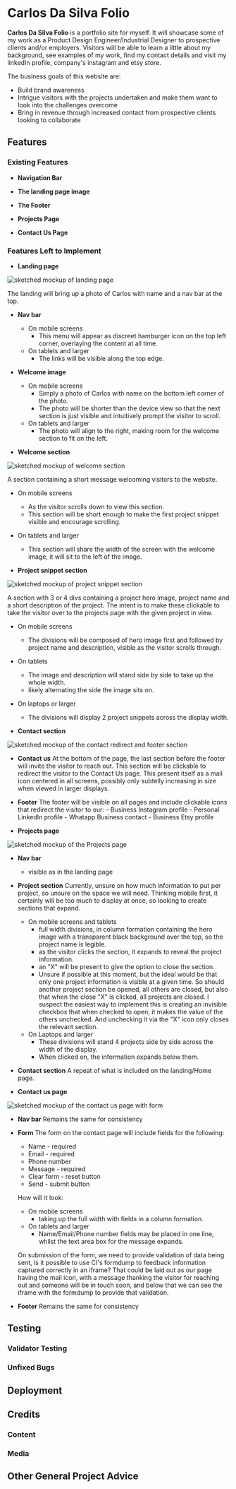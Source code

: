 # Carlos Da Silva Folio

**Carlos Da Silva Folio** is a portfolio site for myself. It will showcase some of my work as a Product Design Engineer/Industrial Designer to prospective clients and/or employers. Visitors will be able to learn a little about my background, see examples of my work, find my contact details and visit my linkedIn profile, company's instagram and etsy store.

The business goals of this website are:
- Build brand awareness
- Intrigue visitors with the projects undertaken and make them want to look into the challenges overcome
- Bring in revenue through increased contact from prospective clients looking to collaborate

<!-- For example; Love Running is a site that hopes to help keep people motivated to meet up for runs on a regular basis in Dublin, Ireland. The site will be targeted toward runners who are looking for a way to socialise and keep themselves fit. Love Running will be useful for runners to see exactly when and where they should be to join the running club.  -->

<!-- ![Responsice Mockup](https://github.com/lucyrush/readme-template/blob/master/media/love_running_mockup.png) -->

## Features 

<!-- In this section, you should go over the different parts of your project, and describe each in a sentence or so. You will need to explain what value each of the features provides for the user, focusing on who this website is for, what it is that they want to achieve and how your project is the best way to help them achieve these things. -->

### Existing Features

- __Navigation Bar__

 <!-- - Featured on all three pages, the full responsive navigation bar includes links to the Logo, Home page, Gallery and Sign Up page and is identical in each page to allow for easy navigation.
  - This section will allow the user to easily navigate from page to page across all devices without having to revert back to the previous page via the ‘back’ button. 

![Nav Bar](https://github.com/lucyrush/readme-template/blob/master/media/love_running_nav.png) -->

- __The landing page image__
<!-- 
  - The landing includes a photograph with text overlay to allow the user to see exactly which location this site would be applicable to. 
  - This section introduces the user to Love Running with an eye catching animation to grab their attention

![Landing Page](https://github.com/lucyrush/readme-template/blob/master/media/love_running_landing.png) -->

<!-- - __Club Ethos Section__

  - The club ethos section will allow the user to see the benefits of joining the Love Running meetups, as well as the benefits of running overall. 
  - This user will see the value of signing up for the Love Running meetups. This should encourage the user to consider running as their form of exercise. 

![Club Ethos](https://github.com/lucyrush/readme-template/blob/master/media/love_running_ethos.png)

- __Meetup Times section__

  - This section will allow the user to see exactly when the meetups will happen, where they will be located and how long the run will be in kilometers. 
  - This section will be updated as these times change to keep the user up to date. 

![Meetup Times](https://github.com/lucyrush/readme-template/blob/master/media/love_running_times.png) -->

- __The Footer__ 
<!-- 
  - The footer section includes links to the relevant social media sites for Love Running. The links will open to a new tab to allow easy navigation for the user. 
  - The footer is valuable to the user as it encourages them to keep connected via social media

![Footer](https://github.com/lucyrush/readme-template/blob/master/media/love_running_footer.png) -->

- __Projects Page__
<!-- 
  - The gallery will provide the user with supporting images to see what the meet ups look like. 
  - This section is valuable to the user as they will be able to easily identify the types of events the organisation puts together. 

![Gallery](https://github.com/lucyrush/readme-template/blob/master/media/love_running_gallery.png) -->

- __Contact Us Page__
<!-- 
  - This page will allow the user to get signed up to Love Running to start their running journey with the community. The user will be able specify if they would like to take part in road, trail or both types of running. The user will be asked to submit their full name and email address. 

![Sign Up](https://github.com/lucyrush/readme-template/blob/master/media/love_running_signup.png)

For some/all of your features, you may choose to reference the specific project files that implement them.

In addition, you may also use this section to discuss plans for additional features to be implemented in the future: -->

### Features Left to Implement

- __Landing page__

![sketched mockup of landing page](documentation/Folio-landing_page.jpg)

The landing will bring up a photo of Carlos with name and a nav bar at the top.
  - __Nav bar__
    - On mobile screens
      - This menu will appear as discreet hamburger icon on the top left corner, overlaying the content at all time.
    - On tablets and larger
      - The links will be visible along the top edge.
  - __Welcome image__
    - On mobile screens
      - Simply a photo of Carlos with name on the bottom left corner of the photo.
      - The photo will be shorter than the device view so that the next section is just visible and intuitively prompt the visitor to scroll.
    - On tablets and larger
      - The photo will align to the right, making room for the welcome section to fit on the left.

- __Welcome section__

![sketched mockup of welcome section](documentation/Folio-welcome_section.jpg)

  A section containing a short message welcoming visitors to the website.

  - On mobile screens
    - As the visitor scrolls down to view this section.
    - This section will be short enough to make the first project snippet visible and encourage scrolling.
  - On tablets and larger
    - This section will share the width of the screen with the welcome image, it will sit to the left of the image.

- __Project snippet section__

![sketched mockup of project snippet section](documentation/Folio-project_snippet_section.jpg)

A section with 3 or 4 divs containing a project hero image, project name and a short description of the project. The intent is to make these clickable to take the visitor over to the projects page with the given project in view.

  - On mobile screens
    - The divisions will be composed of hero image first and followed by project name and description, visible as the visitor scrolls through.
  - On tablets
    - The image and description will stand side by side to take up the whole width.
    - likely alternating the side the image sits on.
  - On laptops or larger
    - The divisions will display 2 project snippets across the display width.

- __Contact section__

![sketched mockup of the contact redirect and footer section](documentation/Folio-footer_section.jpg)

   - __Contact us__
   At the bottom of the page, the last section before the footer will invite the visitor to reach out. This section will be clickable to redirect the visitor to the Contact Us page. This present itself as a mail icon centered in all screens, possibly only subtelly increasing in size when viewed in larger displays.

   - __Footer__
   The footer will be visible on all pages and include clickable icons that redirect the visitor to our:
    - Business Instagram profile
    - Personal LinkedIn profile
    - Whatapp Business contact
    - Business Etsy profile

- __Projects page__

![sketched mockup of the Projects page](documentation/Folio-Projects_page.jpg)

  - __Nav bar__
    - visible as in the landing page

  - __Project section__
    Currently, unsure on how much information to put per project, so unsure on the space we will need. Thinking mobile first, it certainly will be too much to display at once, so looking to create sections that expand.
    
    - On mobile screens and tablets
      - full width divisions, in column formation containing the hero image with a transparent black background over the top, so the project name is legible.
      - as the visitor clicks the section, it expands to reveal the project information.
      - an "X" will be present to give the option to close the section.
      - Unsure if possible at this moment, but the ideal would be that only one project information is visible at a given time. So should another project section be opened, all others are closed, but also that when the close "X" is clicked, all projects are closed. I suspect the easiest way to implement this is creating an invisible checkbox that when checked to open, it makes the value of the others unchecked. And unchecking it via the "X" icon only closes the relevant section.
    - On Laptops and larger
      - These divisions will stand 4 projects side by side across the width of the display.
      - When clicked on, the information expands below them.
  
  - __Contact section__
    A repeat of what is included on the landing/Home page.

- __Contact us page__

![sketched mockup of the contact us page with form](documentation/Folio-ContactUs_Page.jpg)

  - __Nav bar__
    Remains the same for consistency

  - __Form__
    The form on the contact page will include fields for the following:
    - Name - required
    - Email - required
    - Phone number
    - Message - required
    - Clear form - reset button
    - Send - submit button

    How will it look:
    - On mobile screens
      - taking up the full width with fields in a column formation.
    - On tablets and larger
      - Name/Email/Phone number fields may be placed in one line, whilst the text area box for the message expands.

    On submission of the form, we need to provide validation of data being sent, is it possible to use CI's formdump to feedback information captured correctly in an iframe?
    That could be laid out as our page having the mail icon, with a message thanking the visitor for reaching out and someone will be in touch soon, and below that we can see the iframe with the formdump to provide that validation.

  - __Footer__
    Remains the same for consistency 


## Testing 

<!-- In this section, you need to convince the assessor that you have conducted enough testing to legitimately believe that the site works well. Essentially, in this part you will want to go over all of your project’s features and ensure that they all work as intended, with the project providing an easy and straightforward way for the users to achieve their goals.

In addition, you should mention in this section how your project looks and works on different browsers and screen sizes.

You should also mention in this section any interesting bugs or problems you discovered during your testing, even if you haven't addressed them yet.

If this section grows too long, you may want to split it off into a separate file and link to it from here.
 -->

### Validator Testing 

<!-- - HTML
  - No errors were returned when passing through the official [W3C validator](https://validator.w3.org/nu/?doc=https%3A%2F%2Fcode-institute-org.github.io%2Flove-running-2.0%2Findex.html)
- CSS
  - No errors were found when passing through the official [(Jigsaw) validator](https://jigsaw.w3.org/css-validator/validator?uri=https%3A%2F%2Fvalidator.w3.org%2Fnu%2F%3Fdoc%3Dhttps%253A%252F%252Fcode-institute-org.github.io%252Flove-running-2.0%252Findex.html&profile=css3svg&usermedium=all&warning=1&vextwarning=&lang=en#css) -->

### Unfixed Bugs

<!-- You will need to mention unfixed bugs and why they were not fixed. This section should include shortcomings of the frameworks or technologies used. Although time can be a big variable to consider, paucity of time and difficulty understanding implementation is not a valid reason to leave bugs unfixed.  -->

## Deployment

<!-- This section should describe the process you went through to deploy the project to a hosting platform (e.g. GitHub) 

- The site was deployed to GitHub pages. The steps to deploy are as follows: 
  - In the GitHub repository, navigate to the Settings tab 
  - From the source section drop-down menu, select the Master Branch
  - Once the master branch has been selected, the page will be automatically refreshed with a detailed ribbon display to indicate the successful deployment. 

The live link can be found here - https://code-institute-org.github.io/love-running-2.0/index.html -->


## Credits 

<!-- In this section you need to reference where you got your content, media and extra help from. It is common practice to use code from other repositories and tutorials, however, it is important to be very specific about these sources to avoid plagiarism.  -->

<!-- You can break the credits section up into Content and Media, depending on what you have included in your project.  -->

### Content 

<!-- - The text for the Home page was taken from Wikipedia Article A
- Instructions on how to implement form validation on the Sign Up page was taken from [Specific YouTube Tutorial](https://www.youtube.com/)
- The icons in the footer were taken from [Font Awesome](https://fontawesome.com/) -->

### Media
<!-- 
- The photos used on the home and sign up page are from This Open Source site
- The images used for the gallery page were taken from this other open source site


Congratulations on completing your Readme, you have made another big stride in the direction of being a developer!  -->

## Other General Project Advice

<!-- Below you will find a couple of extra tips that may be helpful when completing your project. Remember that each of these projects will become part of your final portfolio so it’s important to allow enough time to showcase your best work! 

- One of the most basic elements of keeping a healthy commit history is with the commit message. When getting started with your project, read through [this article](https://chris.beams.io/posts/git-commit/) by Chris Beams on How to Write  a Git Commit Message 
  - Make sure to keep the messages in the imperative mood 

- When naming the files in your project directory, make sure to consider meaningful naming of files, point to specific names and sections of content.
  - For example, instead of naming an image used ‘image1.png’ consider naming it ‘landing_page_img.png’. This will ensure that there are clear file paths kept. 

- Do some extra research on good and bad coding practices, there are a handful of useful articles to read, consider reviewing the following list when getting started:
  - [Writing Your Best Code](https://learn.shayhowe.com/html-css/writing-your-best-code/)
  - [HTML & CSS Coding Best Practices](https://medium.com/@inceptiondj.info/html-css-coding-best-practice-fadb9870a00f)
  - [Google HTML/CSS Style Guide](https://google.github.io/styleguide/htmlcssguide.html#General)

Getting started with your Portfolio Projects can be daunting, planning your project can make it a lot easier to tackle, take small steps to reach the final outcome and enjoy the process!  -->
